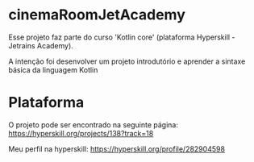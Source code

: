 # cinemaRoomJetAcademy

Esse projeto faz parte do curso 'Kotlin core' (plataforma Hyperskill - Jetrains Academy).

A intenção foi desenvolver um projeto introdutório e aprender a sintaxe básica da linguagem Kotlin

# Plataforma

O projeto pode ser encontrado na seguinte página: https://hyperskill.org/projects/138?track=18

Meu perfil na hyperskill: https://hyperskill.org/profile/282904598
